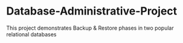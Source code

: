 # Database-Administrative-Project
This project demonstrates Backup &amp; Restore phases in two popular relational databases
